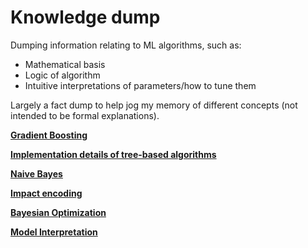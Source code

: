# Knowledge dump

Dumping information relating to ML algorithms, such as:
- Mathematical basis
- Logic of algorithm
- Intuitive interpretations of parameters/how to tune them

Largely a fact dump to help jog my memory of different concepts (not intended to be formal explanations).

[**Gradient Boosting**](gradient_boosting.md)

[**Implementation details of tree-based algorithms**](treebased_R.md)

[**Naive Bayes**](naive_bayes.md)

[**Impact encoding**](impact_encoding.md)

[**Bayesian Optimization**](bayesian_optimisation.md)

[**Model Interpretation**](model_interpretation.md)
